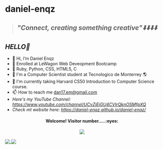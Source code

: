# daniel-enqz
>## _**"Connect, creating something creative"⬇️⬇️⬇️⬇️**_


## _*HELLO👋*_ 

- 🖖 Hi, I’m Daniel Enqz
- 👀 Enrolled at LeWagon Web Deveopment Bootcamp
- 🚃 Ruby, Python, CSS, HTML5, C 
- 💞 I'm a Computer Scientist student at Tecnologico de Monterrey 🌎
- 🌱 I'm currently taking Harvard CS50 Introduction to Computer Science course.
- 📫 How to reach me dan17.em@gmail.com
- *Here's my YouTube Channel: https://www.youtube.com/channel/UCvZjEjGU4CVIrQknOSMfpXQ*
- *Check mt website here: https://daniel-enqz.github.io/daniel-enqz/*

<h4 align="center">Welcome! Visitor number.....:eyes:</h4>

<p align="center"><img src="https://profile-counter.glitch.me/{daniel-enqz}/count.svg"></p>

<a href="https://github.com/daniel-enqz">
  <img align="center" src="https://github-readme-stats.vercel.app/api?username=daniel-enqz&show_icons=true" />
</a>
<a href="https://github.com/daniel-enqz/github-readme-stats">
  <img align="center" src="https://github-readme-stats.vercel.app/api/top-langs/?username=daniel-enqz&layout=compact" />
</a>
